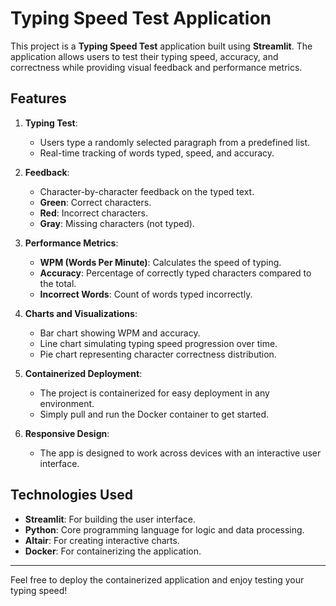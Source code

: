 # Typing Speed Test Application

This project is a **Typing Speed Test** application built using **Streamlit**. The application allows users to test their typing speed, accuracy, and correctness while providing visual feedback and performance metrics.

## Features

1. **Typing Test**:
   - Users type a randomly selected paragraph from a predefined list.
   - Real-time tracking of words typed, speed, and accuracy.

2. **Feedback**:
   - Character-by-character feedback on the typed text.
   - **Green**: Correct characters.
   - **Red**: Incorrect characters.
   - **Gray**: Missing characters (not typed).

3. **Performance Metrics**:
   - **WPM (Words Per Minute)**: Calculates the speed of typing.
   - **Accuracy**: Percentage of correctly typed characters compared to the total.
   - **Incorrect Words**: Count of words typed incorrectly.

4. **Charts and Visualizations**:
   - Bar chart showing WPM and accuracy.
   - Line chart simulating typing speed progression over time.
   - Pie chart representing character correctness distribution.

5. **Containerized Deployment**:
   - The project is containerized for easy deployment in any environment.
   - Simply pull and run the Docker container to get started.

6. **Responsive Design**:
   - The app is designed to work across devices with an interactive user interface.

## Technologies Used

- **Streamlit**: For building the user interface.
- **Python**: Core programming language for logic and data processing.
- **Altair**: For creating interactive charts.
- **Docker**: For containerizing the application.

---

Feel free to deploy the containerized application and enjoy testing your typing speed!

